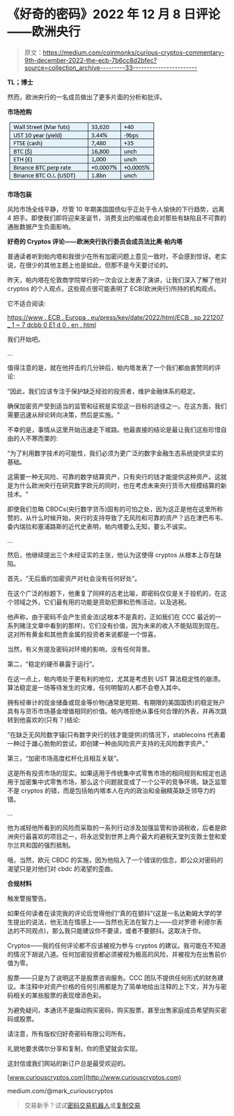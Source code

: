 # 《好奇的密码》2022 年 12 月 8 日评论——欧洲央行

> 原文：<https://medium.com/coinmonks/curious-cryptos-commentary-9th-december-2022-the-ecb-7b6cc8d2bfec?source=collection_archive---------33----------------------->

**TL；博士**

然而，欧洲央行的一名成员做出了更多片面的分析和批评。

**市场抢购**

![](img/cb5b5dd9740a11bf2cb0ab0e3e80f0e5.png)

**市场包装**

风险市场全线平静，尽管 10 年期美国国债似乎正处于令人愉快的下行趋势，远离 4 把手。即使我们即将迎来圣诞节，消费支出的缩减也会对那些有缺陷且不可靠的通胀数据产生负面影响。

**好奇的 Cryptos 评论——欧洲央行执行委员会成员法比奥·帕内塔**

普通读者听到帕内塔和我很少在所有加密问题上意见一致时，不会感到惊讶。老实说，在很少的其他主题上也是如此，但那不是今天要讨论的。

昨天，帕内塔在伦敦商学院举行的一次会议上发表了演讲，让我们深入了解了他对 cryptos 的个人观点，这些观点很可能表明了 ECB(欧洲央行)所持的机构观点。

它不适合阅读:

[https://www . ECB . Europa . eu/press/key/date/2022/html/ECB . sp 221207 _ 1 ~ 7 dcbb 0 E1 d 0 . en . html](https://www.ecb.europa.eu/press/key/date/2022/html/ecb.sp221207_1~7dcbb0e1d0.en.html)

我们开始吧。

…

值得注意的是，就在他抨击的几分钟后，帕内塔发表了一个我们都由衷赞同的评论:

“因此，我们应该专注于保护缺乏经验的投资者，维护金融体系的稳定。

确保加密资产受到适当的监管和征税是实现这一目标的途径之一。在这方面，我们需要迅速从辩论转向决策，然后是实施。"

不幸的是，事情从这里开始迅速走下坡路。他最直接的结论是最让我们这些珍惜自由的人不寒而栗的:

“为了利用数字技术的可能性，我们必须为更广泛的数字金融生态系统提供坚实的基础。

这需要一种无风险、可靠的数字结算资产，只有央行的钱才能提供这种资产。这就是为什么欧洲央行在研究数字欧元的同时，也在考虑未来央行货币大规模结算的新技术。"

即使我们忽略 CBDCs(央行数字货币)固有的可怕之处，因为这正是他在这里所称赞的，从什么时候开始，央行的支持导致了无风险和可靠的资产？远在津巴布韦、委内瑞拉和塞浦路斯的近代史表明，帕内塔要么无知，要么不诚实。

…

然后，他继续提出三个未经证实的主张，他认为这使得 cryptos 从根本上存在缺陷。

首先，“无后盾的加密资产对社会没有任何好处”。

在这个广泛的标题下，他重复了同样的古老比喻，即密码仅仅是关于投机的，在这个领域之外，它们最有用的功能是资助犯罪和恐怖活动，以及逃税。

他声称，由于密码不会产生资金流(这根本不是真的，正如我们在 CCC 最近的一系列赌注文章中看到的那样)，它们没有价值，因为未来的收入不能贴现到现在。这对所有黄金和其他贵金属的投资者来说都是一个惊喜。

当然，有义务提及密码对环境的影响，没有任何背景。

第二，“稳定的硬币暴露于运行”。

在这一点上，帕内塔处于更有利的地位，尤其是考虑到 UST 算法稳定性的崩溃。算法稳定是一场等待发生的灾难，任何明智的人都不会卷入其中。

拥有经审计的现金储备或现金等价物(通常是短期、有期限的美国国债)的稳定账户具有与货币市场基金增值相同的价值。帕内塔拒绝从事任何合理的外表，并再次跳转到他喜欢的(只有？)结论:

“在缺乏无风险数字锚(只有数字央行的钱才能提供)的情况下，stablecoins 代表着一种过于雄心勃勃的尝试，即创建一种由风险资产支持的无风险数字资产。”

第三，“加密市场高度杠杆化且相互关联”。

这是所有投资市场的现实。如果适用于传统集中式零售市场的相同规则和规定也适用于加密集中式零售市场，那么这个问题就变成了一个公平的竞争环境。缺乏监管不是 cryptos 的错，而是包括帕内塔本人在内的政治和金融精英缺乏领导力的错。

…

他为减轻他所看到的风险而采取的一系列行动涉及加强监管和协调税收，后者是欧洲央行最喜欢的项目之一，将永远受到世界上两个最大的避税天堂列支敦士登和爱尔兰共和国的强烈抵制。

哦，当然，欧元 CBDC 的实施，因为他陷入了一个错误的信念，即公众对密码的渴望只是对他们对 cbdc 的渴望的歪曲。

**合规材料**

触发警报警告。

如果任何读者在读完我的评论后觉得他们“真的在颤抖”(这是一名达勒姆大学的学生提出的说法，他无法在情感上——当然也无法在智力上——应对罗德·利德尔表达的不同观点)，那么我只能建议你不要读，或者不要颤抖。这取决于你。

Cryptos——我的任何评论都不应该被视为参与 cryptos 的建议。我可能在不知道的情况下胡说八道。任何加密投资都必须被视为极高的风险，并被视为在出售前价值为零。

股票——只是为了说明这不是股票咨询服务。CCC 团队不提供任何形式的财务建议。本注释中对资产价格的任何引用都是为了简单地给出注释的上下文，并为与密码相关的某些股票的表现增添色彩。

为避免疑问，本通讯不是煽动购买密码，购买股票，甚至出售家庭成员希望购买密码或股票。

请注意，所有版权归好奇密码有限公司所有。

礼貌地要求偶尔分享和复制，你的愿望就会实现。

这封信或我们网站的新订户总是最受欢迎的。

[www.curiouscryptos.com](http://www.curiouscryptos.com)

medium.com/@mark_curiouscryptos

> 交易新手？试试[密码交易机器人](/coinmonks/crypto-trading-bot-c2ffce8acb2a)或[复制交易](/coinmonks/top-10-crypto-copy-trading-platforms-for-beginners-d0c37c7d698c)